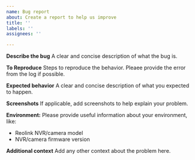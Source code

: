 ```yaml
---
name: Bug report
about: Create a report to help us improve
title: ''
labels: ''
assignees: ''

---
```


**Describe the bug**
A clear and concise description of what the bug is.

**To Reproduce**
Steps to reproduce the behavior. Pleaee provide the error from the log if possible.

**Expected behavior**
A clear and concise description of what you expected to happen.

**Screenshots**
If applicable, add screenshots to help explain your problem.

**Environment:**
Please provide useful information about your environment, like:
 - Reolink NVR/camera model
 - NVR/camera firmware version

**Additional context**
Add any other context about the problem here.

